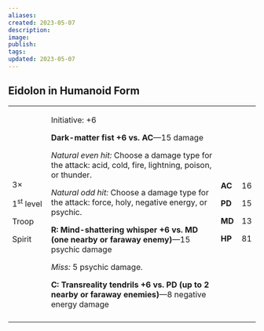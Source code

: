 ```yaml
---
aliases: 
created: 2023-05-07
description: 
image: 
publish: 
tags: 
updated: 2023-05-07
---
```


## Eidolon in Humanoid Form

<table>
<colgroup>
<col style="width: 16%" />
<col style="width: 72%" />
<col style="width: 5%" />
<col style="width: 5%" />
</colgroup>
<tbody>
<tr class="odd">
<td><p>3×</p>
<p>1<sup>st</sup> level</p>
<p>Troop</p>
<p>Spirit</p></td>
<td><p>Initiative: +6</p>
<p><strong>Dark-matter fist +6 vs. AC</strong>—15 damage</p>
<p><em>Natural even hit:</em> Choose a damage type for the attack: acid,
cold, fire, lightning, poison, or thunder.</p>
<p><em>Natural odd hit:</em> Choose a damage type for the attack: force,
holy, negative energy, or psychic.</p>
<p><strong>R: Mind-shattering whisper +6 vs. MD (one nearby or faraway
enemy)</strong>—15 psychic damage</p>
<p><em>Miss:</em> 5 psychic damage.</p>
<p><strong>C: Transreality tendrils +6 vs. PD (up to 2 nearby or faraway
enemies)</strong>—8 negative energy damage</p></td>
<td><p><strong>AC</strong></p>
<p><strong>PD</strong></p>
<p><strong>MD</strong></p>
<p><strong>HP</strong></p></td>
<td><p>16</p>
<p>15</p>
<p>13</p>
<p>81</p></td>
</tr>
<tr class="even">
<td></td>
<td></td>
<td></td>
<td></td>
</tr>
</tbody>
</table>

